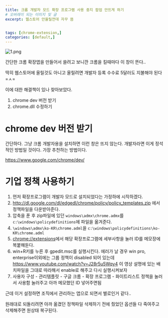 ```yaml
---
title: 크롬 개발자 모드 확장 프로그램 사용 중지 팝업 안뜨게 하기
# 오버레이 되는 이미지 및 글
excerpt: 웹스토어 안올릴껀데 자꾸 뜸


tags: [chrome-extension,]
categories: [default,]
---
```


![1.png](\1.png)

간단한 크롬 확장앱을 만들어서 쓸려고 보니깐 크롬을 킬때마다 이 창이 뜬다..

딱히 웹스토어에 올릴것도 아니고 올릴려면 개발자 등록 수수료 5달러도 지불해야 된다 =ㅅ=

이에 대한 해결책이 있나 찾아보았다.

1. chrome dev 버전 받기
1. chrome.dll 수정하기
    
# chrome dev 버전 받기
간단하다. 그냥 크롬 개발자용을 설치하면 이런 창은 뜨지 않는다. 개발자라면 이게 정석적인 방법일 것이다. 가장 추천하는 방법이다.

<https://www.google.com/chrome/dev/>

# 기업 정책 사용하기
1. 먼저 확장프로그램이 개발자 모드로 설치되었다는 가정하에 시작하겠다.
1. <http://dl.google.com/dl/edgedl/chrome/policy/policy_templates.zip> 에서 정책파일을 다운받아준다.
1. 압축을 푼 후 zip파일에 있던 `windows\admx\chrome.admx`를 `c:\windows\policydefinitions`에 파일을 옮겨준다.
1. `\windows\admx\ko-KR\chrome.adml`을 `c:\windows\policydefinitions\ko-KR\chrome.adml`
1. <chrome://extensions>에서 해당 확장프로그램에 세부사항을 눌러 ID를 메모장에 복붙해둔다.
1. win+R키를 누른 후 gpedit.msc를 실행시킨다. 에러가 날 경우 win pro, enterprise이외에는 그룹 정책이 disabled 되어 있는데 <https://www.youtube.com/watch?v=J28r5u5Wqy4> 이 영상 설명에 있는 배치파일을 그대로 따라해서 enable로 해주고 다시 실행시켜보자
1. 사용자 구성 - 관리템플릿 - 구글 크롬 - 확장 프로그램 - 화이트리스트 정책을 눌러서 사용함 눌러주고 아까 메모했던 ID 넣어주면됨

근데 이거 설정하면 조직에서 관리하는 앱으로 되면서 별로인거 같다..

원래대로 되돌리려면 아까 옮겼던 정책파일 삭제하기 전에 줬었던 옵션들 다 죽여주고 삭제해주면 원상태 복구된다.

